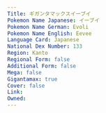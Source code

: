 ```yaml
---
﻿Title: ギガンタマックスイーブイ
Pokemon Name Japanese: イーブイ
Pokemon Name German: Evoli
Pokemon Name English: Eevee
Language Card: Japanese
National Dex Number: 133
Region: Kanto
Regional Form: false
Additional Form: false
Mega: false
Gigantamax: true
Cover: false
Link: 
Owned: 
---
```

